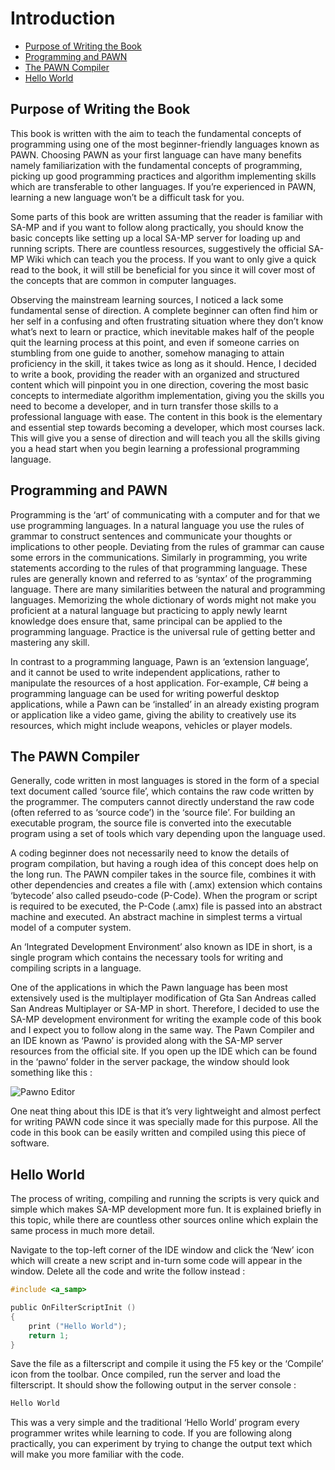 # Introduction

- [Purpose of Writing the Book](#purpose-of-writing-the-book)
- [Programming and PAWN](#programming-and-pawn)
- [The PAWN Compiler](#the-pawn-compiler)
- [Hello World](#hello-world)



## Purpose of Writing the Book
This book is written with the aim to teach the fundamental concepts of programming using one of the most beginner-friendly languages known as PAWN. Choosing PAWN as your first language can have many benefits namely familiarization with the fundamental concepts of programming, picking up good programming practices and algorithm implementing skills which are transferable to other languages. If you’re experienced in PAWN, learning a new language won’t be a difficult task for you.

Some parts of this book are written assuming that the reader is familiar with SA-MP and if you want to follow along practically, you should know the basic concepts like setting up a local SA-MP server for loading up and running scripts. There are countless resources, suggestively the official SA-MP Wiki which can teach you the process. If you want to only give a quick read to the book, it will still be beneficial for you since it will cover most of the concepts that are common in computer languages.

Observing the mainstream learning sources, I noticed a lack some fundamental sense of direction. A complete beginner can often find him or her self in a confusing and often frustrating situation where they don’t know what’s next to learn or practice, which inevitable makes half of the people quit the learning process at this point, and even if someone carries on stumbling from one guide to another, somehow managing to attain proficiency in the skill, it takes twice as long as it should. Hence, I decided to write a book, providing the reader with an organized and structured content which will pinpoint you in one direction, covering the most basic concepts to intermediate algorithm implementation, giving you the skills you need to become a developer, and in turn transfer those skills to a professional language with ease. The content in this book is the elementary and essential step towards becoming a developer, which most courses lack. This will give you a sense of direction and will teach you all the skills giving you a head start when you begin learning a professional programming language.



## Programming and PAWN
Programming is the ‘art’ of communicating with a computer and for that we use programming languages. In a natural language you use the rules of grammar to construct sentences and communicate your thoughts or implications to other people. Deviating from the rules of grammar can cause some errors in the communications. Similarly in programming, you write statements according to the rules of that programming language. These rules are generally known and referred to as ‘syntax’ of the programming language. There are many similarities between the natural and programming languages. Memorizing the whole dictionary of words might not make you proficient at a natural language but practicing to apply newly learnt knowledge does ensure that, same principal can be applied to the programming language. Practice is the universal rule of getting better and mastering any skill. 

In contrast to a programming language, Pawn is an ‘extension language’, and it cannot be used to write independent applications, rather to manipulate the resources of a host application. For-example, C# being a programming language can be used for writing powerful desktop applications, while a Pawn can be ‘installed’ in an already existing program or application like a video game, giving the ability to creatively use its resources, which might include weapons, vehicles or player models.



## The PAWN Compiler
Generally, code written in most languages is stored in the form of a special text document called ‘source file’, which contains the raw code written by the programmer. The computers cannot directly understand the raw code (often referred to as ‘source code’) in the ‘source file’. For building an executable program, the source file is converted into the executable program using a set of tools which vary depending upon the language used. 

A coding beginner does not necessarily need to know the details of program compilation, but having a rough idea of this concept does help on the long run. The PAWN compiler takes in the source file, combines it with other dependencies and creates a file with (.amx) extension which contains ‘bytecode’ also called pseudo-code (P-Code). When the program or script is required to be executed, the P-Code (.amx) file is passed into an abstract machine and executed. An abstract machine in simplest terms a virtual model of a computer system.

An ‘Integrated Development Environment’ also known as IDE in short, is a single program which contains the necessary tools for writing and compiling scripts in a language.

One of the applications in which the Pawn language has been most extensively used is the multiplayer modification of Gta San Andreas called San Andreas Multiplayer or SA-MP in short. Therefore, I decided to use the SA-MP development environment for writing the example code of this book and I expect you to follow along in the same way. The Pawn Compiler and an IDE known as ‘Pawno’ is provided along with the SA-MP server resources from the official site. If you open up the IDE which can be found in the ‘pawno’ folder in the server package, the window should look something like this :

![Pawno Editor](https://i.imgur.com/dWx12w2.png)

One neat thing about this IDE is that it’s very lightweight and almost perfect for writing PAWN code since it was specially made for this purpose. All the code in this book can be easily written and compiled using this piece of software.



## Hello World
The process of writing, compiling and running the scripts is very quick and simple which makes SA-MP development more fun. It is explained briefly in this topic, while there are countless other sources online which explain the same process in much more detail.

Navigate to the top-left corner of the IDE window and click the ‘New’ icon which will create a new script and in-turn some code will appear in the window. Delete all the code and write the follow instead :
```c
#include <a_samp>

public OnFilterScriptInit ()
{
    print ("Hello World");
    return 1;
}
```
Save the file as a filterscript and compile it using the F5 key or the ‘Compile’ icon from the toolbar. Once compiled, run the server and load the filterscript. It should show the following output in the server console :
```c
Hello World
```
This was a very simple and the traditional ‘Hello World’ program every programmer writes while learning to code. If you are following along practically, you can experiment by trying to change the output text which will make you more familiar with the code. 
